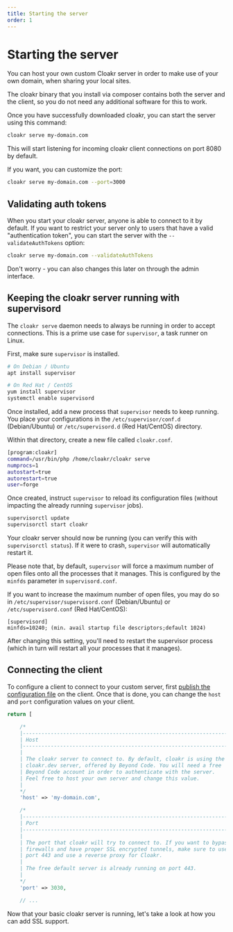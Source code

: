 ```yaml
---
title: Starting the server
order: 1
---
```


# Starting the server

You can host your own custom Cloakr server in order to make use of your own domain, when sharing your local sites.  

The cloakr binary that you install via composer contains both the server and the client, so you do not need any additional software for this to work.

Once you have successfully downloaded cloakr, you can start the server using this command:

````bash
cloakr serve my-domain.com
````

This will start listening for incoming cloakr client connections on port 8080 by default.

If you want, you can customize the port:

```bash
cloakr serve my-domain.com --port=3000
```

## Validating auth tokens

When you start your cloakr server, anyone is able to connect to it by default. If you want to restrict your server only to users that have a valid "authentication token", you can start the server with the `--validateAuthTokens` option:

```bash
cloakr serve my-domain.com --validateAuthTokens
```

Don't worry - you can also changes this later on through the admin interface.

## Keeping the cloakr server running with supervisord

The `cloakr serve` daemon needs to always be running in order to accept connections. This is a prime use case for `supervisor`, a task runner on Linux.

First, make sure `supervisor` is installed.

```bash
# On Debian / Ubuntu
apt install supervisor

# On Red Hat / CentOS
yum install supervisor
systemctl enable supervisord
```

Once installed, add a new process that `supervisor` needs to keep running. You place your configurations in the `/etc/supervisor/conf.d` (Debian/Ubuntu) or `/etc/supervisord.d` (Red Hat/CentOS) directory.

Within that directory, create a new file called `cloakr.conf`.

```bash
[program:cloakr]
command=/usr/bin/php /home/cloakr/cloakr serve
numprocs=1
autostart=true
autorestart=true
user=forge
```

Once created, instruct `supervisor` to reload its configuration files (without impacting the already running `supervisor` jobs).

```bash
supervisorctl update
supervisorctl start cloakr
```

Your cloakr server should now be running (you can verify this with `supervisorctl status`). If it were to crash, `supervisor` will automatically restart it.

Please note that, by default, `supervisor` will force a maximum number of open files onto all the processes that it manages. This is configured by the `minfds` parameter in `supervisord.conf`.

If you want to increase the maximum number of open files, you may do so in `/etc/supervisor/supervisord.conf` (Debian/Ubuntu) or `/etc/supervisord.conf` (Red Hat/CentOS):

```
[supervisord]
minfds=10240; (min. avail startup file descriptors;default 1024)
```

After changing this setting, you'll need to restart the supervisor process (which in turn will restart all your processes that it manages).


## Connecting the client

To configure a client to connect to your custom server, first [publish the configuration file](/docs/cloakr/client/configuration) on the client. Once that is done, you can change the `host` and `port` configuration values on your client.

```php
return [

    /*
    |--------------------------------------------------------------------------
    | Host
    |--------------------------------------------------------------------------
    |
    | The cloakr server to connect to. By default, cloakr is using the free 
    | cloakr.dev server, offered by Beyond Code. You will need a free
    | Beyond Code account in order to authenticate with the server.
    | Feel free to host your own server and change this value.
    |
    */
    'host' => 'my-domain.com',

    /*
    |--------------------------------------------------------------------------
    | Port
    |--------------------------------------------------------------------------
    |
    | The port that cloakr will try to connect to. If you want to bypass 
    | firewalls and have proper SSL encrypted tunnels, make sure to use
    | port 443 and use a reverse proxy for Cloakr. 
    |
    | The free default server is already running on port 443.
    |
    */
    'port' => 3030,

    // ...
```

Now that your basic cloakr server is running, let's take a look at how you can add SSL support.